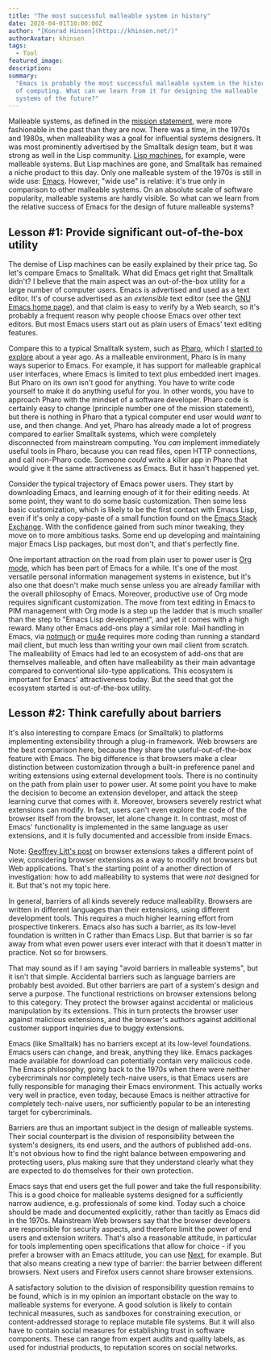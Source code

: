 ```yaml
---
title: "The most successful malleable system in history"
date: 2020-04-01T10:00:00Z
author: "[Konrad Hinsen](https://khinsen.net/)"
authorAvatar: khinsen
tags:
  - Tool
featured_image:
description:
summary:
  "Emacs is probably the most successful malleable system in the history
  of computing. What can we learn from it for designing the malleable
  systems of the future?"
---
```


Malleable systems, as defined in the [mission statement][mission], were more fashionable in the past than they are now. There was a time, in the 1970s and 1980s, when malleability was a goal for influential systems designers. It was most prominently advertised by the Smalltalk design team, but it was strong as well in the Lisp community. [Lisp machines][lisp-machine], for example, were malleable systems. But Lisp machines are gone, and Smalltalk has remained a niche product to this day. Only one malleable system of the 1970s is still in wide use: [Emacs][emacs]. However, "wide use" is relative: it's true only in comparison to other malleable systems. On an absolute scale of software popularity, malleable systems are hardly visible. So what can we learn from the relative success of Emacs for the design of future malleable systems?

## Lesson #1: Provide significant out-of-the-box utility

The demise of Lisp machines can be easily explained by their price tag. So let's compare Emacs to Smalltalk. What did Emacs get right that Smalltalk didn't? I believe that the main aspect was an out-of-the-box utility for a large number of computer users. Emacs is advertised and used as a text editor. It's of course advertised as an *extensible* text editor (see the [GNU Emacs home page][gnu-emacs]), and that claim is easy to verify by a Web search, so it's probably a frequent reason why people choose Emacs over other text editors. But most Emacs users start out as plain users of Emacs' text editing features.

Compare this to a typical Smalltalk system, such as [Pharo][pharo], which I [started to explore][pharo-blog-post] about a year ago. As a malleable environment, Pharo is in many ways superior to Emacs. For example, it has support for malleable graphical user interfaces, where Emacs is limited to text plus embedded inert images. But Pharo on its own isn't good for anything. You have to write code yourself to make it do anything useful for you. In other words, you have to approach Pharo with the mindset of a software developer. Pharo code is certainly easy to change (principle number one of the mission statement), but there is nothing in Pharo that a typical computer end user would *want* to use, and then change. And yet, Pharo has already made a lot of progress compared to earlier Smalltalk systems, which were completely disconnected from mainstream computing. You *can* implement immediately useful tools in Pharo, because you can read files, open HTTP connections, and call non-Pharo code. Someone *could* write a killer app in Pharo that would give it the same attractiveness as Emacs. But it hasn't happened yet.

Consider the typical trajectory of Emacs power users. They start by downloading Emacs, and learning enough of it for their editing needs. At some point, they want to do some basic customization. Then some less basic customization, which is likely to be the first contact with Emacs Lisp, even if it's only a copy-paste of a small function found on the [Emacs Stack Exchange][emacs-stack-exchange]. With the confidence gained from such minor tweaking, they move on to more ambitious tasks. Some end up developing and maintaining major Emacs Lisp packages, but most don't, and that's perfectly fine.

One important attraction on the road from plain user to power user is [Org mode][orgmode], which has been part of Emacs for a while. It's one of the most versatile personal information management systems in existence, but it's also one that doesn't make much sense unless you are already familiar with the overall philosophy of Emacs. Moreover, productive use of Org mode requires significant customization. The move from text editing in Emacs to PIM management with Org mode is a step up the ladder that is much smaller than the step to "Emacs Lisp development", and yet it comes with a high reward. Many other Emacs add-ons play a similar role. Mail handling in Emacs, via [notmuch][notmuch] or [mu4e][mu4e] requires more coding than running a standard mail client, but much less than writing your own mail client from scratch. The malleability of Emacs had led to an ecosystem of add-ons that are themselves malleable, and often have malleability as their main advantage compared to conventional silo-type applications. This ecosystem is important for Emacs' attractiveness today. But the seed that got the ecosystem started is out-of-the-box utility.

## Lesson #2: Think carefully about barriers

It's also interesting to compare Emacs (or Smalltalk) to platforms implementing extensibility through a plug-in framework. Web browsers are the best comparison here, because they share the useful-out-of-the-box feature with Emacs. The big difference is that browsers make a clear distinction between customization through a built-in preference panel and writing extensions using external development tools. There is no continuity on the path from plain user to power user. At some point you have to make the decision to become an extension developer, and attack the steep learning curve that comes with it. Moreover, browsers severely restrict what extensions can modify. In fact, users can't even explore the code of the browser itself from the browser, let alone change it. In contrast, most of Emacs' functionality is implemented in the same language as user extensions, and it is fully documented and accessible from inside Emacs.

Note: [Geoffrey Litt's post][browser-extension-blog-post] on browser extensions takes a different point of view, considering browser extensions as a way to modify not browsers but Web applications. That's the starting point of a another direction of investigation: how to add malleability to systems that were *not* designed for it. But that's not my topic here.

In general, barriers of all kinds severely reduce malleability. Browsers are written in different languages than their extensions, using different development tools. This requires a much higher learning effort from prospective tinkerers. Emacs also has such a barrier, as its low-level foundation is written in C rather than Emacs Lisp. But that barrier is so far away from what even power users ever interact with that it doesn't matter in practice. Not so for browsers.

That may sound as if I am saying "avoid barriers in malleable systems", but it isn't that simple. Accidental barriers such as language barriers are probably best avoided. But other barriers are part of a system's design and serve a purpose. The functional restrictions on browser extensions belong to this category. They protect the browser against accidental or malicious manipulation by its extensions. This in turn protects the browser user against malicious extensions, and the browser's authors against additional customer support inquiries due to buggy extensions.

Emacs (like Smalltalk) has no barriers except at its low-level foundations. Emacs users can change, and break, anything they like. Emacs packages made available for download can potentially contain very malicious code. The Emacs philosophy, going back to the 1970s when there were neither cybercriminals nor completely tech-naive users, is that Emacs users are fully responsible for managing their Emacs environment. This actually works very well in practice, even today, because Emacs is neither attractive for completely tech-naive users, nor sufficiently popular to be an interesting target for cybercriminals.

Barriers are thus an important subject in the design of malleable systems. Their social counterpart is the division of responsibility between the system's designers, its end users, and the authors of published add-ons. It's not obvious how to find the right balance between empowering and protecting users, plus making sure that they understand clearly what they are expected to do themselves for their own protection.

Emacs says that end users get the full power and take the full responsibility. This is a good choice for malleable systems designed for a sufficiently narrow audience, e.g. professionals of some kind. Today such a choice should be made and documented explicitly, rather than tacitly as Emacs did in the 1970s. Mainstream Web browsers say that the browser developers are responsible for security aspects, and therefore limit the power of end users and extension writers. That's also a reasonable attitude, in particular for tools implementing open specifications that allow for choice - if you prefer a browser with an Emacs attitude, you can use [Next][next], for example. But that also means creating a new type of barrier: the barrier between different browsers. Next users and Firefox users cannot share browser extensions.

A satisfactory solution to the division of responsibility question remains to be found, which is in my opinion an important obstacle on the way to malleable systems for everyone. A good solution is likely to contain technical measures, such as sandboxes for constraining execution, or content-addressed storage to replace mutable file systems. But it will also have to contain social measures for establishing trust in software components. These can range from expert audits and quality labels, as used for industrial products, to reputation scores on social networks.

[mission]: https://malleable.systems/mission/
[lisp-machine]: https://en.wikipedia.org/wiki/Lisp_machine
[emacs]: https://en.wikipedia.org/wiki/Emacs
[gnu-emacs]: https://www.gnu.org/software/emacs/
[pharo]: https://pharo.org/
[pharo-blog-post]: https://blog.khinsen.net/posts/2018/12/19/exploring-pharo/
[emacs-stack-exchange]: https://emacs.stackexchange.com/
[orgmode]: https://orgmode.org/
[notmuch]: https://notmuchmail.org/
[mu4e]: https://www.emacswiki.org/emacs/mu4e
[browser-extension-blog-post]: https://www.geoffreylitt.com/2019/07/29/browser-extensions.html
[next]: https://next.atlas.engineer/
